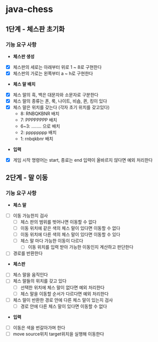 # java-chess
## 1단계 - 체스판 초기화
### 기능 요구 사항
- **체스판 생성**
- [x] 체스판의 세로는 아래부터 위로 1 ~ 8로 구현한다
- [x] 체스판의 가로는 왼쪽부터 a ~ h로 구현한다
- **체스 말 배치**
- [x] 체스 말의 흑, 백은 대문자와 소문자로 구분한다
- [x] 체스 말의 종류는 폰, 룩, 나이트, 비숍, 퀸, 킹이 있다
- [x] 체스 말은 위치를 갖는다 (각자 초기 위치를 갖고있다)
  - 8: RNBQKBNR 배치
  - 7: PPPPPPPP 배치
  - 6~3: ........ 으로 배치
  - 2: pppppppp 배치
  - 1: rnbqkbnr 배치
- **입력**
- [x] 게임 시작 명령어는 start, 종료는 end 입력이 올바르지 않다면 예외 처리한다 

## 2단계 - 말 이동
### 기능 요구 사항
- **체스 말**
- [ ] 이동 가능한지 검사
  - [ ] 체스 판의 범위를 벗어나면 이동할 수 없다
  - [ ] 이동 위치에 같은 색의 체스 말이 있다면 이동할 수 없다
  - [ ] 이동 위치에 다른 색의 체스 말이 있다면 이동할 수 있다
  - [ ] 체스 말 마다 가능한 이동이 다르다
    - [ ] 이동 위치를 입력 받아 가능한 이동인지 계산하고 판단한다
- [ ] 경로를 반환한다
- **체스판**
- [ ] 체스 말을 움직인다
- [ ] 체스 말들의 위치를 갖고 있다
  - [ ] 선택한 위치에 체스 말이 없다면 예외 처리한다
  - [ ] 체스 말을 이동할 순서가 다르다면 예외 처리한다
- [ ] 체스 말이 반환한 경로 안에 다른 체스 말이 있는지 검사
  - [ ] 경로 안에 다른 체스 말이 있다면 이동할 수 없다
- **입력**
- [ ] 이동은 색을 번갈아가며 한다
- [ ] move source위치 target위치을 실행해 이동한다
